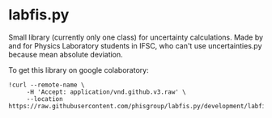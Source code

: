 # labfis.py
Small library (currently only one class) for uncertainty calculations. Made by and for Physics Laboratory students in IFSC, who can't use uncertainties.py because mean absolute deviation.

To get this library on google colaboratory:
    
```
!curl --remote-name \
     -H 'Accept: application/vnd.github.v3.raw' \
     --location https://raw.githubusercontent.com/phisgroup/labfis.py/development/labfis/main.py
```
